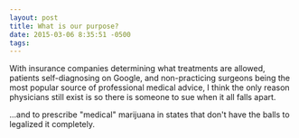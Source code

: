```yaml
---
layout: post
title: What is our purpose?
date: 2015-03-06 8:35:51 -0500
tags: 
--- 
```


With insurance companies determining what treatments are allowed, patients self-diagnosing on Google, and non-practicing surgeons being the most popular source of professional medical advice, I think the only reason physicians still exist is so there is someone to sue when it all falls apart. 

...and to prescribe "medical" marijuana in states that don't have the balls to legalized it completely. 